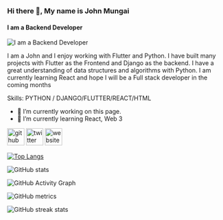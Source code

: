 ### Hi there 👋, My name is John Mungai
#### I am a Backend Developer
![I am a Backend Developer](https://arturssmirnovs.github.io/github-profile-readme-generator/images/banner.png)

I am a John and I enjoy working with Flutter and Python. I have built many projects with Flutter as the Frontend and Django as the backend. I have a great understanding of data structures and algorithms with Python. I am currently learning React and hope I will be a Full stack developer in the coming months

Skills: PYTHON / DJANGO/FLUTTER/REACT/HTML

- 🔭 I’m currently working on this page. 
- 🌱 I’m currently learning React, Web 3 


[<img src='https://cdn.jsdelivr.net/npm/simple-icons@3.0.1/icons/github.svg' alt='github' height='40'>](https://github.com/JohnM-Kahura)  [<img src='https://cdn.jsdelivr.net/npm/simple-icons@3.0.1/icons/twitter.svg' alt='twitter' height='40'>](https://twitter.com/https://twitter.com/JMKahura)  [<img src='https://cdn.jsdelivr.net/npm/simple-icons@3.0.1/icons/icloud.svg' alt='website' height='40'>](http://johnmungai.netlify.app/)  

[![Top Langs](https://github-readme-stats.vercel.app/api/top-langs/?username=JohnM-Kahura)](https://github.com/anuraghazra/github-readme-stats)

![GitHub stats](https://github-readme-stats.vercel.app/api?username=JohnM-Kahura&show_icons=true)  

![GitHub Activity Graph](https://activity-graph.herokuapp.com/graph?username=JohnM-Kahura)  

![GitHub metrics](https://metrics.lecoq.io/JohnM-Kahura)  

![GitHub streak stats](https://github-readme-streak-stats.herokuapp.com/?user=JohnM-Kahura)  


